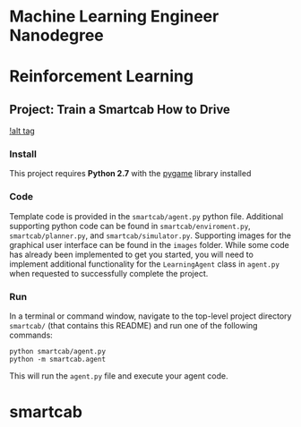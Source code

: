 # Machine Learning Engineer Nanodegree
# Reinforcement Learning
## Project: Train a Smartcab How to Drive

[!alt tag][1]

### Install

This project requires **Python 2.7** with the [pygame](https://www.pygame.org/wiki/GettingStarted
) library installed

### Code

Template code is provided in the `smartcab/agent.py` python file. Additional supporting python code can be found in `smartcab/enviroment.py`, `smartcab/planner.py`, and `smartcab/simulator.py`. Supporting images for the graphical user interface can be found in the `images` folder. While some code has already been implemented to get you started, you will need to implement additional functionality for the `LearningAgent` class in `agent.py` when requested to successfully complete the project. 

### Run

In a terminal or command window, navigate to the top-level project directory `smartcab/` (that contains this README) and run one of the following commands:

`python smartcab/agent.py`  
`python -m smartcab.agent`

This will run the `agent.py` file and execute your agent code.
# smartcab

[1]:	stills/improved_agent.mov